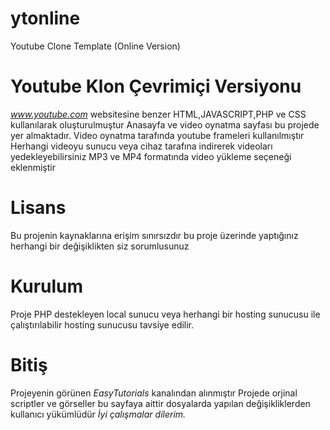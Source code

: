 # ytonline
Youtube Clone Template (Online Version)

# Youtube Klon Çevrimiçi Versiyonu
*www.youtube.com* websitesine benzer HTML,JAVASCRIPT,PHP ve CSS kullanılarak oluşturulmuştur
Anasayfa ve video oynatma sayfası bu projede yer almaktadır.
Video oynatma tarafında youtube frameleri kullanılmıştır
Herhangi videoyu sunucu veya cihaz tarafına indirerek videoları yedekleyebilirsiniz
MP3 ve MP4 formatında video yükleme seçeneği eklenmiştir

# Lisans
Bu projenin kaynaklarına erişim sınırsızdır bu proje üzerinde yaptığınız herhangi bir değişiklikten siz sorumlusunuz

# Kurulum
Proje PHP destekleyen local sunucu veya herhangi bir hosting sunucusu ile çalıştırılabilir hosting sunucusu tavsiye edilir.

# Bitiş
Projeyenin görünen *EasyTutorials* kanalından alınmıştır
Projede orjinal scriptler ve görseller bu sayfaya aittir dosyalarda yapılan değişikliklerden kullanıcı yükümlüdür
*İyi çalışmalar dilerim.*
